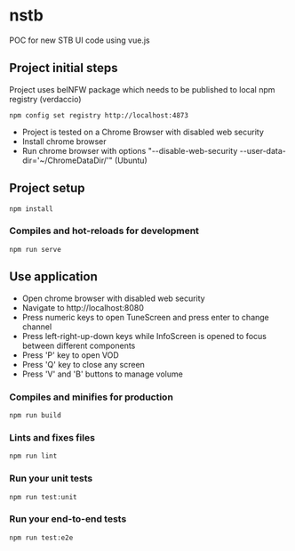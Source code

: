 # nstb
POC for new STB UI code using vue.js

## Project initial steps
Project uses beINFW package which needs to be published to local npm registry (verdaccio)
```
npm config set registry http://localhost:4873
```
- Project is tested on a Chrome Browser with disabled web security
- Install chrome browser
- Run chrome browser with options "--disable-web-security --user-data-dir='~/ChromeDataDir/'" (Ubuntu) 

## Project setup
```
npm install
```

### Compiles and hot-reloads for development
```
npm run serve
```

## Use application
- Open chrome browser with disabled web security
- Navigate to http://localhost:8080
- Press numeric keys to open TuneScreen and press enter to change channel
- Press left-right-up-down keys while InfoScreen is opened to focus between different components
- Press 'P' key to open VOD
- Press 'Q' key to close any screen
- Press 'V' and 'B' buttons to manage volume

### Compiles and minifies for production
```
npm run build
```

### Lints and fixes files
```
npm run lint
```

### Run your unit tests
```
npm run test:unit
```

### Run your end-to-end tests
```
npm run test:e2e
```
